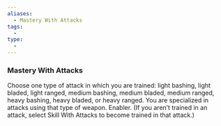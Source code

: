 ```yaml
---
aliases:
  - Mastery With Attacks
tags:
  - 
type:
  - 
---
```

### Mastery With Attacks

Choose one type of attack in which you are trained: light bashing, light bladed, light ranged, medium bashing, medium bladed, medium ranged, heavy bashing, heavy bladed, or heavy ranged. You are specialized in attacks using that type of weapon. Enabler. (If you aren’t trained in an attack, select Skill With Attacks to become trained in that attack.)